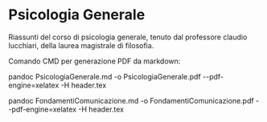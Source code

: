 # Psicologia Generale

Riassunti del corso di psicologia generale, tenuto dal professore claudio lucchiari, della laurea magistrale di filosofia.

Comando CMD per generazione PDF da markdown: 

pandoc PsicologiaGenerale.md -o PsicologiaGenerale.pdf --pdf-engine=xelatex -H header.tex

pandoc FondamentiComunicazione.md -o FondamentiComunicazione.pdf --pdf-engine=xelatex -H header.tex
